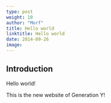 ```yaml
---
type: post
weight: 10
author: "Morf"
title: Hello world
linktitle: Hello world
date: 2014-09-26
image:
---
```



## Introduction

Hello world!

This is the new website of Generation Y!